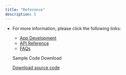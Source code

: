 ```yaml
---
title: "Reference"
description: 5
---
```


- For more information, please click the following links:

  - [App Development](https://developer.huawei.com/consumer/en/doc/development/HMSCore-Guides/dev-process-0000001054326746)
  - [API Reference](https://developer.huawei.com/consumer/en/doc/development/HMSCore-References/api-overview-0000001050137792)
  - [FAQs](https://developer.huawei.com/consumer/en/doc/development/HMSCore-Guides/scene-faq-0000001052812529)

  Sample Code Download

  [Download source code](https://git.huawei.com/hms---turkey-dtse-branch/Team-A10/scene_kit_codelab)

